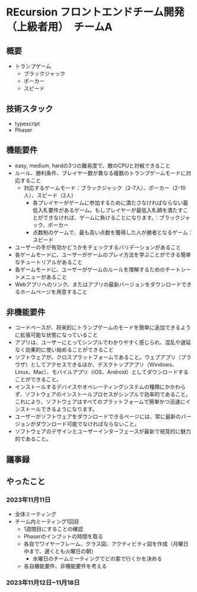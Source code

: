 # REcursion フロントエンドチーム開発（上級者用）　チームA

## 概要
- トランプゲーム
  - ブラックジャック
  - ポーカー
  - スピード
## 技術スタック
- typescript 
- Phaser

## 機能要件
- easy, medium, hardの3つの難易度で、敵のCPUと対戦できること
- ルール、勝利条件、プレイヤー数が異なる複数のトランプゲームモードに対応すること
  - 対応するゲームモード：ブラックジャック（2-7人）、ポーカー（2-10人）、スピード（2人）
    - 各プレイヤーがゲームに参加するために満たさなければならない最低入札要件があるゲーム。もしプレイヤーが最低入札額を満たすことができなければ、ゲームに負けることになります。：ブラックジャック、ポーカー
    - 点数制のゲームで、最も高い点数を獲得した人が勝者となるゲーム：スピード
- ユーザーの手が有効かどうかをチェックするバリデーションがあること
- 各ゲームモードに、ユーザーがゲームのプレイ方法を学ぶことができる簡単なチュートリアルがあること
- 各ゲームモードに、ユーザーがゲームのルールを理解するためのチートシートメニューがあること
- Webアプリへのリンク、またはアプリの最新バージョンをダウンロードできるホームページを用意すること

## 非機能要件
- コードベースが、将来的にトランプゲームのモードを簡単に追加できるように拡張可能な状態になっていること
- アプリは、ユーザーにとってシンプルでわかりやすく感じられ、混乱や遅延なく効果的に使い始めることができること
- ソフトウェアが、クロスプラットフォームであること。ウェブアプリ（ブラウザ）としてアクセスできるほか、デスクトップアプリ（Windows、Linux、Mac）、モバイルアプリ（iOS、Android）としてダウンロードすることができること。
- インストールするデバイスやオペレーティングシステムの種類にかかわらず、ソフトウェアのインストールプロセスがシンプルで効率的であること。これにより、ソフトウェアはすべてのプラットフォームで簡単かつ迅速にインストールできるようになります。
- ユーザーがソフトウェアをダウンロードできるページには、常に最新のバージョンがダウンロード可能でなければならないこと。
- ソフトウェアのデザインとユーザーインターフェースが最新で視覚的に魅力的であること。

## 議事録
**やったこと**
- 

### 2023年11月11日
- 全体ミーティング
- チーム内ミーティング1回目
  - 1週間目にすることの確認
  - Phaserのインプットの時間を取る
  - 各自でワイヤーフレーム、クラス図、アクティビティ図を作成（月曜日中まで、遅くとも火曜日の朝）
    - 水曜日のチームミーティングでどの案で行くかを決める 
  -  各自機能要件、非機能要件を考える


### 2023年11月12日~11月18日





